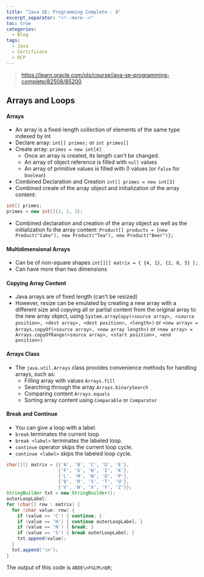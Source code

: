 ```yaml
---
title: "Java SE: Programming Complete - 8"
excerpt_separator: "<!--more-->"
toc: true
categories:
  - Blog
tags:
  - Java
  - Certificate
  - OCP
---
```


> https://learn.oracle.com/ols/course/java-se-programming-complete/82508/85200

## Arrays and Loops

#### Arrays

- An array is a fixed-length collection of elements of the same type indexed by int
- Declare array: `int[] primes;` or `int primes[]`
- Create array: `primes = new int[4]`
  - Once an array is created, its length can't be changed.
  - An array of object reference is filled with `null` values
  - An array of primitive values is filled with 0 values (or `false` for `boolean`)
- Combined Declaration and Creation `int[] primes = new int[3]`
- Combined create of the array object and initialization of the array content:

```java
int[] primes;
primes = new int[]{1, 2, 3};
```

- Combined declaration and creation of the array object as well as the initialization fo the array content: `Product[] products = {new Product("Cake"), new Product("Tea"), new Product("Beer")};`

#### Multidimensional Arrays

- Can be of non-square shapes `int[][] matrix = { {4, 1}, {2, 0, 5} };`
- Can have more than two dimensions

#### Copying Array Content

- Java arrays are of fixed length (can't be resized)
- However, resize can be emulated by creating a new array with a different size and copying all or partial content from the original array to the new array object, using `System.arrayCopy(<source array>, <source position>, <dest array>, <dest position>, <length>)` or `<new array> = Arrays.copyOf(<source array>, <new array length>)` or `<new array> = Arrays.copyOfRange(<source array>, <start position>, <end position>)`

#### Arrays Class

- The `java.util.Arrays` class provides convenience methods for handling arrays, such as:
  - Filling array with values `Arrays.fill`
  - Searching through the array `Arrays.binarySearch`
  - Comparing content `Arrays.equals`
  - Sorting array content using `Comparable` or `Comparator`

#### Break and Continue

- You can give a loop with a label.
- `break` terminates the current loop.
- `break <label>` terminates the labeled loop.
- `continue` operator skips the current loop cycle.
- `continue <label>` skips the labeled loop cycle.

```java
char[][] matrix = {{'A', 'B', 'C', 'D', 'E'},
                   {'F', 'G', 'H', 'I', 'K'},
                   {'L', 'M', 'N', 'O', 'P'},
                   {'Q', 'R', 'S', 'T', 'U'},
                   {'V', 'W', 'X', 'Y', 'Z'}};
StringBuilder txt = new StringBuilder();
outerLoopLabel:
for (char[] row : matrix) {
  for (char value: row) {
    if (value == 'C') { continue; }
    if (value == 'H') { continue outerLoopLabel; }
    if (value == 'N') { break; }
    if (value == 'S') { break outerLoopLabel; }
    txt.append(value);
  }
  txt.append('\n');
}
```

The output of this code is `ABDE\nFGLM\nQR`;
